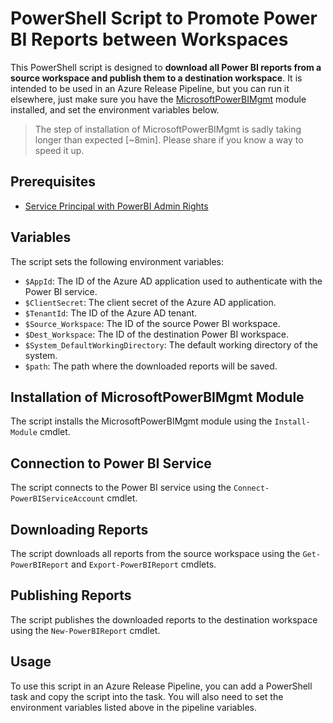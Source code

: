 # PowerShell Script to Promote Power BI Reports between Workspaces
This PowerShell script is designed to **download all Power BI reports from a source workspace and publish them to a destination workspace**. It is intended to be used in an Azure Release Pipeline, but you can run it elsewhere, just make sure you have the [MicrosoftPowerBIMgmt](https://docs.microsoft.com/en-us/powershell/power-bi/overview?view=powerbi-ps) module installed, and set the environment variables below.

> The step of installation of MicrosoftPowerBIMgmt is sadly taking longer than expected [~8min]. Please share if you know a way to speed it up.

## Prerequisites
- [Service Principal with PowerBI Admin Rights](https://learn.microsoft.com/en-us/power-bi/developer/embedded/embed-service-principal)


## Variables
The script sets the following environment variables:

- `$AppId`: The ID of the Azure AD application used to authenticate with the Power BI service.
- `$ClientSecret`: The client secret of the Azure AD application.
- `$TenantId`: The ID of the Azure AD tenant.
- `$Source_Workspace`: The ID of the source Power BI workspace.
- `$Dest_Workspace`: The ID of the destination Power BI workspace.
- `$System_DefaultWorkingDirectory`: The default working directory of the system.
- `$path`: The path where the downloaded reports will be saved.

## Installation of MicrosoftPowerBIMgmt Module
The script installs the MicrosoftPowerBIMgmt module using the `Install-Module` cmdlet.

## Connection to Power BI Service
The script connects to the Power BI service using the `Connect-PowerBIServiceAccount` cmdlet.

## Downloading Reports
The script downloads all reports from the source workspace using the `Get-PowerBIReport` and `Export-PowerBIReport` cmdlets.

## Publishing Reports
The script publishes the downloaded reports to the destination workspace using the `New-PowerBIReport` cmdlet.

## Usage
To use this script in an Azure Release Pipeline, you can add a PowerShell task and copy the script into the task. You will also need to set the environment variables listed above in the pipeline variables.